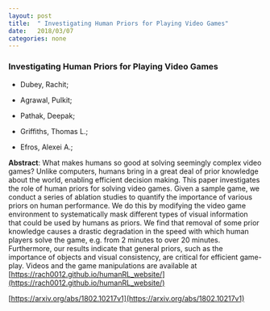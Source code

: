 ```yaml
---
layout: post
title:  " Investigating Human Priors for Playing Video Games"
date:   2018/03/07
categories: none
---
```




### Investigating Human Priors for Playing Video Games



* Dubey, Rachit; 

* Agrawal, Pulkit; 

* Pathak, Deepak; 

* Griffiths, Thomas L.; 

* Efros, Alexei A.; 





**Abstract**:  What makes humans so good at solving seemingly complex video games? Unlike computers, humans bring in a great deal of prior knowledge about the world, enabling efficient decision making. This paper investigates the role of human priors for solving video games. Given a sample game, we conduct a series of ablation studies to quantify the importance of various priors on human performance. We do this by modifying the video game environment to systematically mask different types of visual information that could be used by humans as priors. We find that removal of some prior knowledge causes a drastic degradation in the speed with which human players solve the game, e.g. from 2 minutes to over 20 minutes. Furthermore, our results indicate that general priors, such as the importance of objects and visual consistency, are critical for efficient game-play. Videos and the game manipulations are available at [https://rach0012.github.io/humanRL_website/](https://rach0012.github.io/humanRL_website/) 



 [https://arxiv.org/abs/1802.10217v1](https://arxiv.org/abs/1802.10217v1) 

